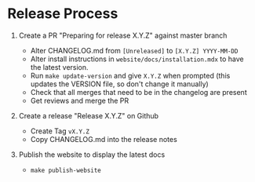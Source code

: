# Release Process

1. Create a PR "Preparing for release X.Y.Z" against master branch
    * Alter CHANGELOG.md from `[Unreleased]` to `[X.Y.Z] YYYY-MM-DD`
    * Alter install instructions in `website/docs/installation.mdx` to have
      the latest version.
    * Run `make update-version` and give `X.Y.Z` when prompted (this updates
      the VERSION file, so don't change it manually)
    * Check that all merges that need to be in the changelog are present
    * Get reviews and merge the PR

2. Create a release "Release X.Y.Z" on Github
    * Create Tag `vX.Y.Z`
    * Copy CHANGELOG.md into the release notes

3. Publish the website to display the latest docs
    * `make publish-website`
